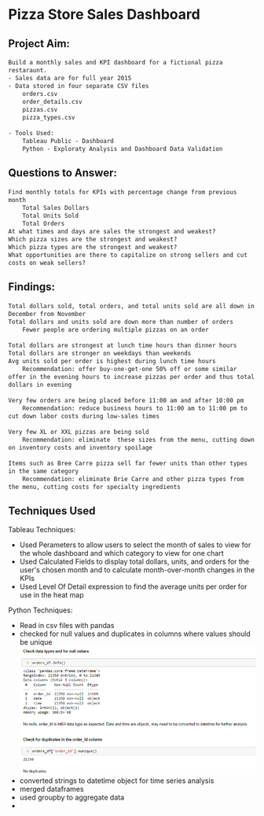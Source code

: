# Pizza Store Sales Dashboard

## Project Aim:
    Build a monthly sales and KPI dashboard for a fictional pizza restaraunt.
    - Sales data are for full year 2015
    - Data stored in four separate CSV files
        orders.csv
        order_details.csv
        pizzas.csv
        pizza_types.csv

    - Tools Used:
        Tableau Public - Dashboard 
        Python - Exploraty Analysis and Dashboard Data Validation

## Questions to Answer:
    Find monthly totals for KPIs with percentage change from previous month
        Total Sales Dollars
        Total Units Sold
        Total Orders
    At what times and days are sales the strongest and weakest?
    Which pizza sizes are the strongest and weakest?
    Which pizza types are the strongest and weakest?
    What opportunities are there to capitalize on strong sellers and cut costs on weak sellers?

## Findings:
    Total dollars sold, total orders, and total units sold are all down in December from November
    Total dollars and units sold are down more than number of orders
        Fewer people are ordering multiple pizzas on an order
    
    Total dollars are strongest at lunch time hours than dinner hours
    Total dollars are stronger on weekdays than weekends
    Avg units sold per order is highest during lunch time hours
        Recommendation: offer buy-one-get-one 50% off or some similar offer in the evening hours to increase pizzas per order and thus total dollars in evening

    Very few orders are being placed before 11:00 am and after 10:00 pm
        Recommendation: reduce business hours to 11:00 am to 11:00 pm to cut down labor costs during low-sales times
    
    Very few XL or XXL pizzas are being sold
        Recommendation: eliminate  these sizes from the menu, cutting down on inventory costs and inventory spoilage

    Items such as Bree Carre pizza sell far fewer units than other types in the same category
        Recommendation: eliminate Brie Carre and other pizza types from the menu, cutting costs for specialty ingredients

## Techniques Used
Tableau Techniques:
- Used Perameters to allow users to select the month of sales to view for the whole dashboard and which category to view for one chart
- Used Calculated Fields to display total dollars, units, and orders for the user's chosen month and to calculate month-over-month changes in the KPIs
- Used Level Of Detail expression to find the average units per order for use in the heat map

Python Techniques:
- Read in csv files with pandas
- checked for null values and duplicates in columns where values should be unique
![null/duplicates](/images/nulls_duplicates_check.png)
- converted strings to datetime object for time series analysis
- merged dataframes
- used groupby to aggregate data
- 


    

    
    